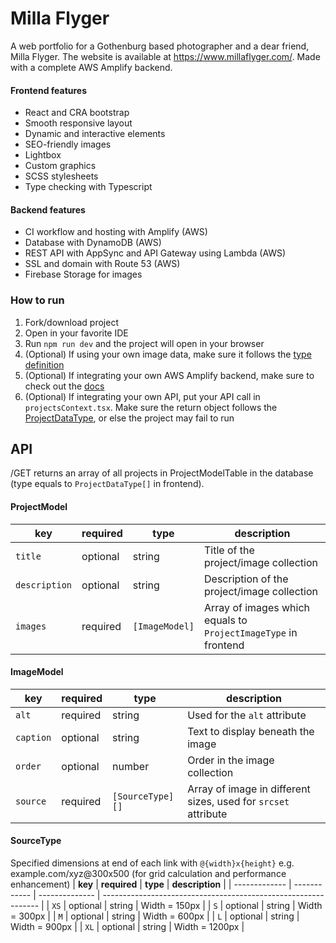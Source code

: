 # Milla Flyger
A web portfolio for a Gothenburg based photographer and a dear friend, Milla Flyger. The website is available at <https://www.millaflyger.com/>.
Made with a complete AWS Amplify backend.

#### Frontend features
- React and CRA bootstrap
- Smooth responsive layout
- Dynamic and interactive elements
- SEO-friendly images
- Lightbox
- Custom graphics
- SCSS stylesheets
- Type checking with Typescript

#### Backend features
- CI workflow and hosting with Amplify (AWS)
- Database with DynamoDB (AWS)
- REST API with AppSync and API Gateway using Lambda (AWS)
- SSL and domain with Route 53 (AWS)
- Firebase Storage for images

### How to run
1. Fork/download project
2. Open in your favorite IDE
3. Run `npm run dev` and the project will open in your browser
4. (Optional) If using your own image data, make sure it follows the [type definition](#projectmodel)
5. (Optional) If integrating your own AWS Amplify backend, make sure to check out the [docs](https://docs.amplify.aws/cli/teams/shared#sharing-projects-within-the-team)
6. (Optional) If integrating your own API, put your API call in `projectsContext.tsx`. Make sure the return object follows the [ProjectDataType](#api), or else the project may fail to run

## API
/GET returns an array of all projects in ProjectModelTable in the database (type equals to `ProjectDataType[]` in frontend).

#### ProjectModel
| **key**       | **required** | **type**       | **description**                                                |
| ------------- | ------------ | -------------- | -------------------------------------------------------------- |
| `title`       | optional     | string         | Title of the project/image collection                          |
| `description` | optional     | string         | Description of the project/image collection                    |
| `images`      | required     | `[ImageModel]` | Array of images which equals to `ProjectImageType` in frontend |

#### ImageModel
| **key**       | **required** | **type**         | **description**                                                |
| ------------- | ------------ | ---------------- | -------------------------------------------------------------- |
| `alt`         | required     | string           | Used for the `alt` attribute                                   |
| `caption`     | optional     | string           | Text to display beneath the image                              |
| `order`       | optional     | number           | Order in the image collection                                  |
| `source`      | required     | `[SourceType][]` | Array of image in different sizes, used for `srcset` attribute |

#### SourceType
Specified dimensions at end of each link with `@{width}x{height}` e.g. example.com/xyz@300x500 (for grid calculation and performance enhancement)
| **key**       | **required** | **type**       | **description**                                                |
| ------------- | ------------ | -------------- | -------------------------------------------------------------- |
| `XS`          | optional     | string         | Width = 150px                                                  |
| `S`           | optional     | string         | Width = 300px                                                  |
| `M`           | optional     | string         | Width = 600px                                                  |
| `L`           | optional     | string         | Width = 900px                                                  |
| `XL`          | optional     | string         | Width = 1200px                                                 |
